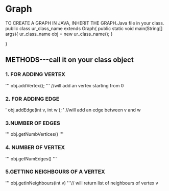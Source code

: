 # Graph
TO CREATE A GRAPH IN JAVA, INHERIT THE GRAPH.Java file in your class.
public class ur_class_name extends Graph{
    public static void main(String[] args){
       ur_class_name obj = new ur_class_name();
       }

}

## METHODS---call it on your class object ##
### 1. FOR ADDING VERTEX ###
''' obj.addVertex(); ''' //will add an vertex starting from 0

### 2. FOR ADDING EDGE ###
' obj.addEdge(int v, int w ); ' //will add an edge between v and w 

### 3.NUMBER OF EDGES ###
''' obj.getNumbVertices() '''

### 4. NUMBER OF VERTEX ###
''' obj.getNumEdges() '''

### 5.GETTING NEIGHBOURS OF A VERTEX ###
''' obj.getInNeighbours(int v)  '''// will return list of neighbours of vertex v
